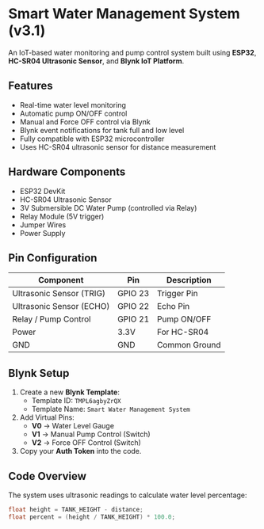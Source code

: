 # Smart Water Management System (v3.1)

An IoT-based water monitoring and pump control system built using **ESP32**, **HC-SR04 Ultrasonic Sensor**, and **Blynk IoT Platform**.

## Features
- Real-time water level monitoring
- Automatic pump ON/OFF control
- Manual and Force OFF control via Blynk
- Blynk event notifications for tank full and low level
- Fully compatible with ESP32 microcontroller
- Uses HC-SR04 ultrasonic sensor for distance measurement

## Hardware Components
- ESP32 DevKit
- HC-SR04 Ultrasonic Sensor
- 3V Submersible DC Water Pump (controlled via Relay)
- Relay Module (5V trigger)
- Jumper Wires
- Power Supply

## Pin Configuration
| Component | Pin | Description |
|------------|-----|-------------|
| Ultrasonic Sensor (TRIG) | GPIO 23 | Trigger Pin |
| Ultrasonic Sensor (ECHO) | GPIO 22 | Echo Pin |
| Relay / Pump Control | GPIO 21 | Pump ON/OFF |
| Power | 3.3V | For HC-SR04 |
| GND | GND | Common Ground |

## Blynk Setup
1. Create a new **Blynk Template**:
   - Template ID: `TMPL6agbyZrQX`
   - Template Name: `Smart Water Management System`
2. Add Virtual Pins:
   - **V0** → Water Level Gauge  
   - **V1** → Manual Pump Control (Switch)  
   - **V2** → Force OFF Control (Switch)
3. Copy your **Auth Token** into the code.

## Code Overview
The system uses ultrasonic readings to calculate water level percentage:
```cpp
float height = TANK_HEIGHT - distance;
float percent = (height / TANK_HEIGHT) * 100.0;
